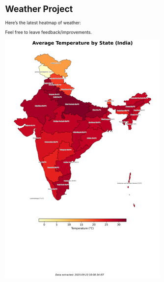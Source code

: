 # Weather Project

Here’s the latest heatmap of weather:

Feel free to leave feedback/improvements.

![India Heatmap](docs/assets/india_heatmap.png?v=D2226C)
